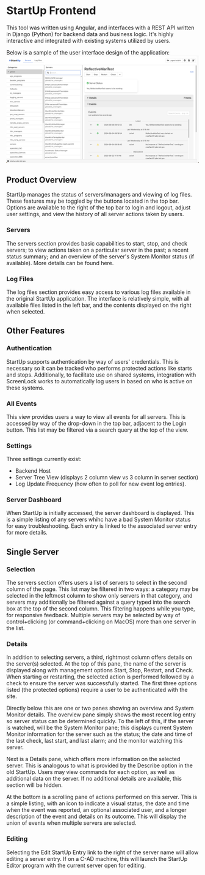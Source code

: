 # StartUp Frontend

This tool was written using Angular, and interfaces with a REST API written in Django (Python) for backend data and business logic. It's highly interactive and integrated with existing systems utilized by users.

Below is a sample of the user interface design of the application:
![Screenshot of Dashboard User Interface](/docs/dashboard.png "Dashboard Interface")

## Product Overview
StartUp manages the status of servers/managers and viewing of log files. These features may be toggled by the buttons located in the top bar. Options are available to the right of the top bar to login and logout, adjust user settings, and view the history of all server actions taken by users.

### Servers
The servers section provides basic capabilities to start, stop, and check servers; to view actions taken on a particular server in the past; a recent status summary; and an overview of the server's System Monitor status (if available). More details can be found here.

### Log Files
The log files section provides easy access to various log files available in the original StartUp application. The interface is relatively simple, with all available files listed in the left bar, and the contents displayed on the right when selected.

## Other Features
### Authentication
StartUp supports authentication by way of users' credentials. This is necessary so it can be tracked who performs protected actions like starts and stops. Additionally, to facilitate use on shared systems, integration with ScreenLock works to automatically log users in based on who is active on these systems.

### All Events
This view provides users a way to view all events for all servers. This is accessed by way of the drop-down in the top bar, adjacent to the Login button. This list may be filtered via a search query at the top of the view.

### Settings
Three settings currently exist: 
* Backend Host 
* Server Tree View (displays 2 column view vs 3 column in server section) 
* Log Update Frequency (how often to poll for new event log entries).

### Server Dashboard
When StartUp is initially accessed, the server dashboard is displayed. This is a simple listing of any servers whihc have a bad System Monitor status for easy troubleshooting. Each entry is linked to the associated server entry for more details. 

## Single Server
### Selection
The servers section offers users a list of servers to select in the second column of the page. This list may be filtered in two ways: a category may be selected in the leftmost column to show only servers in that category, and servers may additionally be filtered against a query typed into the search box at the top of the second column. This filtering happens while you type, for responsive feedback. Multiple servers may be selected by way of control+clicking (or command+clicking on MacOS) more than one server in the list.

### Details
In addition to selecting servers, a third, rightmost column offers details on the server(s) selected. At the top of this pane, the name of the server is displayed along with management options Start, Stop, Restart, and Check. When starting or restarting, the selected action is performed followed by a check to ensure the server was successfully started. The first three options listed (the protected options) require a user to be authenticated with the site.

Directly below this are one or two panes showing an overview and System Monitor details. The overview pane simply shows the most recent log entry so server status can be determined quickly. To the left of this, if the server is watched, will be the System Monitor pane; this displays current System Monitor information for the server such as the status; the date and time of the last check, last start, and last alarm; and the monitor watching this server.

Next is a Details pane, which offers more information on the selected server. This is analogous to what is provided by the Describe option in the old StartUp. Users may view commands for each option, as well as additional data on the server. If no additional details are available, this section will be hidden.

At the bottom is a scrolling pane of actions performed on this server. This is a simple listing, with an icon to indicate a visual status, the date and time when the event was reported, an optional associated user, and a longer description of the event and details on its outcome. This will display the union of events when multiple servers are selected.

### Editing
Selecting the Edit StartUp Entry link to the right of the server name will allow editing a server entry. If on a C-AD machine, this will launch the StartUp Editor program with the current server open for editing.

